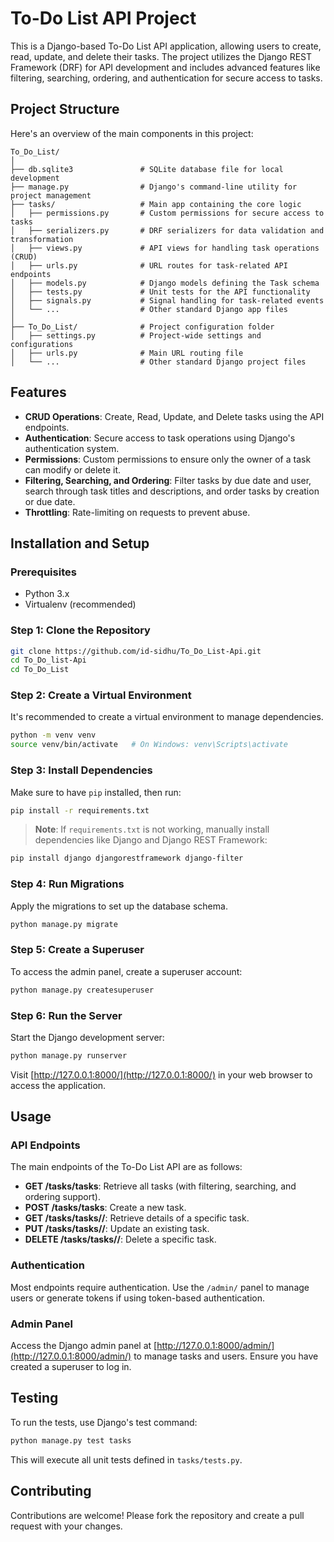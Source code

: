 
# To-Do List API Project

This is a Django-based To-Do List API application, allowing users to create, read, update, and delete their tasks. The project utilizes the Django REST Framework (DRF) for API development and includes advanced features like filtering, searching, ordering, and authentication for secure access to tasks.

## **Project Structure**

Here's an overview of the main components in this project:

```
To_Do_List/
│
├── db.sqlite3               # SQLite database file for local development
├── manage.py                # Django's command-line utility for project management
├── tasks/                   # Main app containing the core logic
│   ├── permissions.py       # Custom permissions for secure access to tasks
│   ├── serializers.py       # DRF serializers for data validation and transformation
│   ├── views.py             # API views for handling task operations (CRUD)
│   ├── urls.py              # URL routes for task-related API endpoints
│   ├── models.py            # Django models defining the Task schema
│   ├── tests.py             # Unit tests for the API functionality
│   ├── signals.py           # Signal handling for task-related events
│   └── ...                  # Other standard Django app files
│
├── To_Do_List/              # Project configuration folder
│   ├── settings.py          # Project-wide settings and configurations
│   ├── urls.py              # Main URL routing file
│   └── ...                  # Other standard Django project files
```

## **Features**

- **CRUD Operations**: Create, Read, Update, and Delete tasks using the API endpoints.
- **Authentication**: Secure access to task operations using Django's authentication system.
- **Permissions**: Custom permissions to ensure only the owner of a task can modify or delete it.
- **Filtering, Searching, and Ordering**: Filter tasks by due date and user, search through task titles and descriptions, and order tasks by creation or due date.
- **Throttling**: Rate-limiting on requests to prevent abuse.

## **Installation and Setup**

### **Prerequisites**

- Python 3.x
- Virtualenv (recommended)

### **Step 1: Clone the Repository**

```bash
git clone https://github.com/id-sidhu/To_Do_List-Api.git
cd To_Do_list-Api
cd To_Do_List
```

### **Step 2: Create a Virtual Environment**

It's recommended to create a virtual environment to manage dependencies.

```bash
python -m venv venv
source venv/bin/activate   # On Windows: venv\Scripts\activate
```

### **Step 3: Install Dependencies**

Make sure to have `pip` installed, then run:

```bash
pip install -r requirements.txt
```

> **Note**: If `requirements.txt` is not working, manually install dependencies like Django and Django REST Framework:
```bash
pip install django djangorestframework django-filter
```

### **Step 4: Run Migrations**

Apply the migrations to set up the database schema.

```bash
python manage.py migrate
```

### **Step 5: Create a Superuser**

To access the admin panel, create a superuser account:

```bash
python manage.py createsuperuser
```

### **Step 6: Run the Server**

Start the Django development server:

```bash
python manage.py runserver
```

Visit [http://127.0.0.1:8000/](http://127.0.0.1:8000/) in your web browser to access the application.

## **Usage**

### **API Endpoints**

The main endpoints of the To-Do List API are as follows:

- **GET /tasks/tasks**: Retrieve all tasks (with filtering, searching, and ordering support).
- **POST /tasks/tasks**: Create a new task.
- **GET /tasks/tasks/<id>/**: Retrieve details of a specific task.
- **PUT /tasks/tasks/<id>/**: Update an existing task.
- **DELETE /tasks/tasks/<id>/**: Delete a specific task.

### **Authentication**

Most endpoints require authentication. Use the `/admin/` panel to manage users or generate tokens if using token-based authentication.

### **Admin Panel**

Access the Django admin panel at [http://127.0.0.1:8000/admin/](http://127.0.0.1:8000/admin/) to manage tasks and users. Ensure you have created a superuser to log in.

## **Testing**

To run the tests, use Django's test command:

```bash
python manage.py test tasks
```

This will execute all unit tests defined in `tasks/tests.py`.

## **Contributing**

Contributions are welcome! Please fork the repository and create a pull request with your changes.
